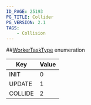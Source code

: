 ```yaml
---
ID_PAGE: 25193
PG_TITLE: Collider
PG_VERSION: 2.1
TAGS:
    - Collision
---
```

##[WorkerTaskType](/classes/3.0/WorkerTaskType) enumeration

Key | Value
---|---
INIT | 0
UPDATE | 1
COLLIDE | 2


